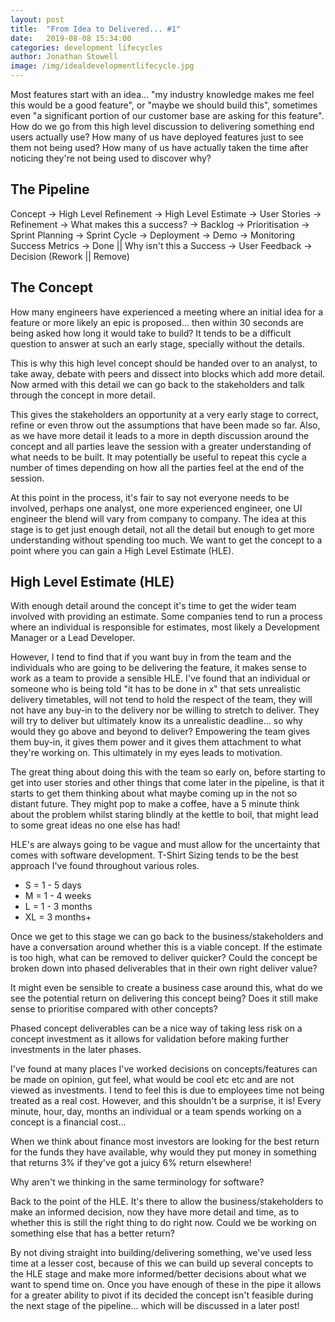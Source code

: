 ```yaml
---
layout: post
title:  "From Idea to Delivered... #1"
date:   2019-08-08 15:34:00
categories: development lifecycles
author: Jonathan Stowell
image: /img/idealdevelopmentlifecycle.jpg
---
```

Most features start with an idea... "my industry knowledge makes me feel this would be a good feature", or "maybe we should build this", sometimes even "a significant portion of our customer base are asking for this feature". How do we go from this high level discussion to delivering something end users actually use? How many of us have deployed features just to see them not being used? How many of us have actually taken the time after noticing they're not being used to discover why?

## The Pipeline

Concept -> High Level Refinement -> High Level Estimate -> User Stories -> Refinement -> What makes this a success? -> Backlog -> Prioritisation -> Sprint Planning -> Sprint Cycle -> Deployment -> Demo -> Monitoring Success Metrics -> Done || Why isn't this a Success -> User Feedback -> Decision (Rework || Remove) 

## The Concept

How many engineers have experienced a meeting where an initial idea for a feature or more likely an epic is proposed... then within 30 seconds are being asked how long it would take to build? It tends to be a difficult question to answer at such an early stage, specially without the details.

This is why this high level concept should be handed over to an analyst, to take away, debate with peers and dissect into blocks which add more detail. Now armed with this detail we can go back to the stakeholders and talk through the concept in more detail. 

This gives the stakeholders an opportunity at a very early stage to correct, refine or even throw out the assumptions that have been made so far. Also, as we have more detail it leads to a more in depth discussion around the concept and all parties leave the session with a greater understanding of what needs to be built. It may potentially be useful to repeat this cycle a number of times depending on how all the parties feel at the end of the session.

At this point in the process, it's fair to say not everyone needs to be involved, perhaps one analyst, one more experienced engineer, one UI engineer the blend will vary from company to company. The idea at this stage is to get just enough detail, not all the detail but enough to get more understanding without spending too much. We want to get the concept to a point where you can gain a High Level Estimate (HLE).

## High Level Estimate (HLE)

With enough detail around the concept it's time to get the wider team involved with providing an estimate. Some companies tend to run a process where an individual is responsible for estimates, most likely a Development Manager or a Lead Developer. 

However, I tend to find that if you want buy in from the team and the individuals who are going to be delivering the feature, it makes sense to work as a team to provide a sensible HLE. I've found that an individual or someone who is being told "it has to be done in x" that sets unrealistic delivery timetables, will not tend to hold the respect of the team, they will not have any buy-in to the delivery nor be willing to stretch to deliver. They will try to deliver but ultimately know its a unrealistic deadline... so why would they go above and beyond to deliver? Empowering the team gives them buy-in, it gives them power and it gives them attachment to what they're working on. This ultimately in my eyes leads to motivation.

The great thing about doing this with the team so early on, before starting to get into user stories and other things that come later in the pipeline, is that it starts to get them thinking about what maybe coming up in the not so distant future. They might pop to make a coffee, have a 5 minute think about the problem whilst staring blindly at the kettle to boil, that might lead to some great ideas no one else has had!

HLE's are always going to be vague and must allow for the uncertainty that comes with software development. T-Shirt Sizing tends to be the best approach I've found throughout various roles.

- S = 1 - 5 days
- M = 1 - 4 weeks
- L = 1 - 3 months
- XL = 3 months+

Once we get to this stage we can go back to the business/stakeholders and have a conversation around whether this is a viable concept. If the estimate is too high, what can be removed to deliver quicker? Could the concept be broken down into phased deliverables that in their own right deliver value?

It might even be sensible to create a business case around this, what do we see the potential return on delivering this concept being? Does it still make sense to prioritise compared with other concepts?

Phased concept deliverables can be a nice way of taking less risk on a concept investment as it allows for validation before making further investments in the later phases.

I've found at many places I've worked decisions on concepts/features can be made on opinion, gut feel, what would be cool etc etc and are not viewed as investments. I tend to feel this is due to employees time not being treated as a real cost. However, and this shouldn't be a surprise, it is! Every minute, hour, day, months an individual or a team spends working on a concept is a financial cost... 

When we think about finance most investors are looking for the best return for the funds they have available, why would they put money in something that returns 3% if they've got a juicy 6% return elsewhere! 

Why aren't we thinking in the same terminology for software?

Back to the point of the HLE. It's there to allow the business/stakeholders to make an informed decision, now they have more detail and time, as to whether this is still the right thing to do right now. Could we be working on something else that has a better return?

By not diving straight into building/delivering something, we've used less time at a lesser cost, because of this we can build up several concepts to the HLE stage and make more informed/better decisions about what we want to spend time on. Once you have enough of these in the pipe it allows for a greater ability to pivot if its decided the concept isn't feasible during the next stage of the pipeline... which will be discussed in a later post!